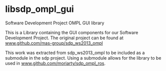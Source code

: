 libsdp_ompl_gui
===============

Software Development Project OMPL GUI library

This is a Library containing the GUI components for our Software Development Project. 
The original project can be found at www.github.com/mas-group/sdp_ws2013_ompl

This work was extracted from sdp_ws2013_ompl to be included as a submodule in the sdp project.
Using a submodule allows for the library to be used in www.github.com/moriarty/sdp_ompl_ros.
